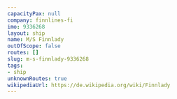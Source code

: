 ```yaml
---
capacityPax: null
company: finnlines-fi
imo: 9336268
layout: ship
name: M/S Finnlady
outOfScope: false
routes: []
slug: m-s-finnlady-9336268
tags:
- ship
unknownRoutes: true
wikipediaUrl: https://de.wikipedia.org/wiki/Finnlady
---
```

